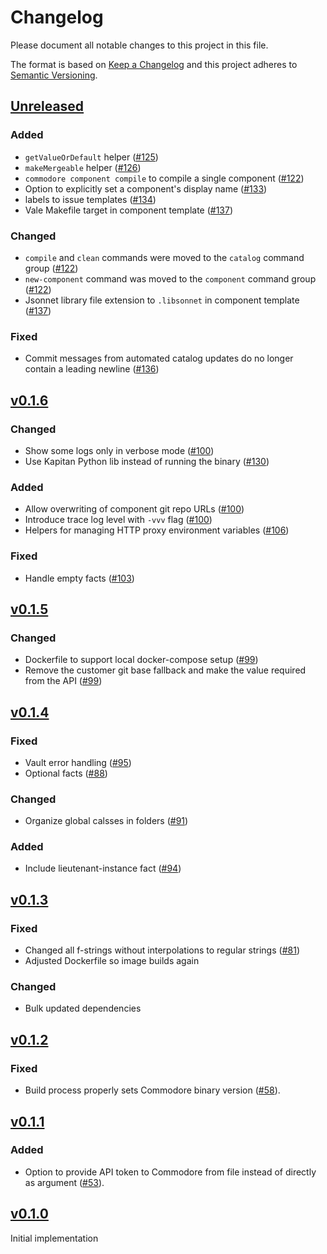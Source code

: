 # Changelog

Please document all notable changes to this project in this file.

The format is based on [Keep a Changelog](http://keepachangelog.com/)
and this project adheres to [Semantic Versioning](http://semver.org/).

## [Unreleased]
### Added

* `getValueOrDefault` helper ([#125])
* `makeMergeable` helper ([#126])
* `commodore component compile` to compile a single component ([#122])
* Option to explicitly set a component's display name ([#133])
* labels to issue templates ([#134])
* Vale Makefile target in component template ([#137])

### Changed

* `compile` and `clean` commands were moved to the `catalog` command group ([#122])
* `new-component` command was moved to the `component` command group ([#122])
* Jsonnet library file extension to `.libsonnet` in component template ([#137])

### Fixed

* Commit messages from automated catalog updates do no longer contain a leading newline ([#136])

## [v0.1.6]

### Changed
* Show some logs only in verbose mode ([#100])
* Use Kapitan Python lib instead of running the binary ([#130])

### Added
* Allow overwriting of component git repo URLs ([#100])
* Introduce trace log level with `-vvv` flag ([#100])
* Helpers for managing HTTP proxy environment variables ([#106])

### Fixed
* Handle empty facts ([#103])

## [v0.1.5]

### Changed
* Dockerfile to support local docker-compose setup ([#99])
* Remove the customer git base fallback and make the value required from the API ([#99])

## [v0.1.4]

### Fixed
* Vault error handling ([#95])
* Optional facts ([#88])

### Changed
* Organize global calsses in folders ([#91])

### Added
* Include lieutenant-instance fact ([#94])

## [v0.1.3]

### Fixed

* Changed all f-strings without interpolations to regular strings ([#81])
* Adjusted Dockerfile so image builds again

### Changed

* Bulk updated dependencies

## [v0.1.2]

### Fixed

* Build process properly sets Commodore binary version ([#58]).

## [v0.1.1]

### Added

* Option to provide API token to Commodore from file instead of directly as
  argument ([#53]).

## [v0.1.0]

Initial implementation

[Unreleased]: https://github.com/projectsyn/commodore/compare/v0.1.6...HEAD
[v0.1.0]: https://github.com/projectsyn/commodore/releases/tag/v0.1.0
[v0.1.1]: https://github.com/projectsyn/commodore/releases/tag/v0.1.1
[v0.1.2]: https://github.com/projectsyn/commodore/releases/tag/v0.1.2
[v0.1.3]: https://github.com/projectsyn/commodore/releases/tag/v0.1.3
[v0.1.4]: https://github.com/projectsyn/commodore/releases/tag/v0.1.4
[v0.1.5]: https://github.com/projectsyn/commodore/releases/tag/v0.1.5
[v0.1.6]: https://github.com/projectsyn/commodore/releases/tag/v0.1.6
[#53]: https://github.com/projectsyn/commodore/pull/53
[#58]: https://github.com/projectsyn/commodore/pull/58
[#81]: https://github.com/projectsyn/commodore/pull/81
[#88]: https://github.com/projectsyn/commodore/pull/88
[#91]: https://github.com/projectsyn/commodore/pull/91
[#94]: https://github.com/projectsyn/commodore/pull/94
[#95]: https://github.com/projectsyn/commodore/pull/95
[#99]: https://github.com/projectsyn/commodore/pull/99
[#100]: https://github.com/projectsyn/commodore/pull/100
[#103]: https://github.com/projectsyn/commodore/pull/103
[#106]: https://github.com/projectsyn/commodore/pull/106
[#122]: https://github.com/projectsyn/commodore/pull/122
[#125]: https://github.com/projectsyn/commodore/pull/125
[#126]: https://github.com/projectsyn/commodore/pull/126
[#130]: https://github.com/projectsyn/commodore/pull/130
[#133]: https://github.com/projectsyn/commodore/pull/133
[#134]: https://github.com/projectsyn/commodore/pull/134
[#136]: https://github.com/projectsyn/commodore/issues/136
[#137]: https://github.com/projectsyn/commodore/pull/137

